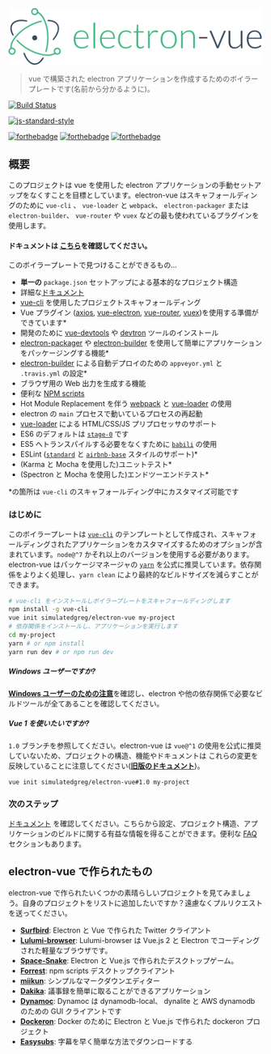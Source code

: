 ![](../images/logo.png)

> vue で構築された electron アプリケーションを作成するためのボイラープレートです(名前から分かるように)。

[![Build Status](https://semaphoreci.com/api/v1/simulatedgreg/electron-vue/branches/master/badge.svg)](https://semaphoreci.com/simulatedgreg/electron-vue)

[![js-standard-style](https://cdn.rawgit.com/feross/standard/master/badge.svg)](https://github.com/feross/standard)

[![forthebadge](http://forthebadge.com/images/badges/built-with-love.svg)](http://forthebadge.com) [![forthebadge](http://forthebadge.com/images/badges/uses-js.svg)](http://forthebadge.com) [![forthebadge](http://forthebadge.com/images/badges/makes-people-smile.svg)](http://forthebadge.com)

## 概要

このプロジェクトは vue を使用した electron アプリケーションの手動セットアップをなくすことを目標としています。electron-vue はスキャフォールディングのために `vue-cli` 、 `vue-loader` と `webpack`、 `electron-packager` または `electron-builder`、 `vue-router` や `vuex` などの最も使われているプラグインを使用します。

#### ドキュメントは [こちら](https://simulatedgreg.gitbooks.io/electron-vue/content/index.html)を確認してください。

このボイラープレートで見つけることができるもの...

- **単一の** `package.json` セットアップによる基本的なプロジェクト構造 
- 詳細な[ドキュメント](https://simulatedgreg.gitbooks.io/electron-vue/content/)
- [vue-cli](https://github.com/vuejs/vue-cli) を使用したプロジェクトスキャフォールディング
- Vue プラグイン ([axios](https://github.com/mzabriskie/axios), [vue-electron](https://github.com/SimulatedGREG/vue-electron), [vue-router](https://github.com/vuejs/vue-router), [vuex](https://github.com/vuejs/vuex))を使用する準備ができています*
- 開発のために [vue-devtools](https://github.com/vuejs/vue-devtools) や [devtron](https://github.com/electron/devtron) ツールのインストール
- [electron-packager](https://github.com/electron-userland/electron-packager) や [electron-builder](https://github.com/electron-userland/electron-builder) を使用して簡単にアプリケーションをパッケージングする機能*
- [electron-builder](https://github.com/electron-userland/electron-builder) による自動デプロイのための `appveyor.yml` と `.travis.yml` の設定*
- ブラウザ用の Web 出力を生成する機能
- 便利な [NPM scripts](/npm_scripts.md)
- Hot Module Replacement を伴う [webpack](https://github.com/webpack/webpack) と [vue-loader](https://github.com/vuejs/vue-loader) の使用
- electron の `main` プロセスで動いているプロセスの再起動
- [vue-loader](https://github.com/vuejs/vue-loader/) による HTML/CSS/JS プリプロセッサのサポート 
- ES6 のデフォルトは [`stage-0`](https://babeljs.io/docs/plugins/preset-stage-0/) です
- ES5 へトランスパイルする必要をなくすために [`babili`](https://github.com/babel/babili) の使用
- ESLint ([`standard`](https://github.com/feross/standard) と [`airbnb-base`](https://github.com/airbnb/javascript) スタイルのサポート)*
- (Karma と Mocha を使用した)ユニットテスト*
- (Spectron と Mocha を使用した)エンドツーエンドテスト*

*の箇所は `vue-cli` のスキャフォールディング中にカスタマイズ可能です

### はじめに

このボイラープレートは [`vue-cli`](https://github.com/vuejs/vue-cli) のテンプレートとして作成され、スキャフォールディングされたアプリケーションをカスタマイズするためのオプションが含まれています。`node@^7` かそれ以上のバージョンを使用する必要があります。electron-vue はパッケージマネージャの [`yarn`](https://yarnpkg.org) を公式に推奨しています。依存関係をよりよく処理し、`yarn clean` により最終的なビルドサイズを減らすことができます。

```bash
# vue-cli をインストールしボイラープレートをスキャフォールディングします
npm install -g vue-cli
vue init simulatedgreg/electron-vue my-project
# 依存関係をインストールし、アプリケーションを実行します
cd my-project
yarn # or npm install
yarn run dev # or npm run dev
```

##### Windows ユーザーですか?

[**Windows ユーザーのための注意**](https://simulatedgreg.gitbooks.io/electron-vue/content/ja/getting_started.html#a-note-for-windows-users)を確認し、electron や他の依存関係で必要なビルドツールが全てあることを確認してください。

##### Vue 1 を使いたいですか?

`1.0`  ブランチを参照してください。electron-vue は `vue@^1` の使用を公式に推奨していないため、プロジェクトの構造、機能やドキュメントは これらの変更を反映していることに注意してください([**旧版のドキュメント**](https://github.com/SimulatedGREG/electron-vue/tree/1.0/docs))。

```bash
vue init simulatedgreg/electron-vue#1.0 my-project
```

### 次のステップ

[ドキュメント](https://simulatedgreg.gitbooks.io/electron-vue/content/) を確認してください。こちらから設定、プロジェクト構造、アプリケーションのビルドに関する有益な情報を得ることができます。便利な [FAQ](https://simulatedgreg.gitbooks.io/electron-vue/content/ja/faqs.html) セクションもあります。

## electron-vue で作られたもの

electron-vue で作られたいくつかの素晴らしいプロジェクトを見てみましょう。自身のプロジェクトをリストに追加したいですか？遠慮なくプルリクエストを送ってください。

- [**Surfbird**](https://github.com/surfbirdapp/surfbird): Electron と Vue で作られた Twitter クライアント
- [**Lulumi-browser**](https://github.com/qazbnm456/lulumi-browser): Lulumi-browser は Vue.js 2 と Electron でコーディングされた軽量なブラウザです。
- [**Space-Snake**](https://github.com/ilyagru/Space-Snake): Electron と Vue.js で作られたデスクトップゲーム。
- [**Forrest**](https://github.com/stefanjudis/forrest): npm scripts デスクトップクライアント
- [**miikun**](https://github.com/hiro0218/miikun): シンプルなマークダウンエディター
- [**Dakika**](https://github.com/Madawar/Dakika): 議事録を簡単に取ることができるアプリケーション
- [**Dynamoc**](https://github.com/ieiayaobb/dynamoc): Dynamoc は dynamodb-local、 dynalite と AWS dynamodb のための GUI クライアントです
- [**Dockeron**](https://github.com/dockeron/dockeron): Docker のために Electron と Vue.js で作られた dockeron プロジェクト
- [**Easysubs**](https://github.com/matiastucci/easysubs): 字幕を早く簡単な方法でダウンロードする
